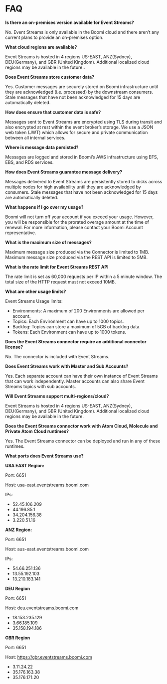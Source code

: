 # FAQ

<head>
  <meta name="guidename" content="Event Streams"/>
  <meta name="context" content="GUID-a7acb3f0-ca09-476a-a619-dfc0ede8686d"/>
</head>


**Is there an on-premises version available for Event Streams?**

No. Event Streams is only available in the Boomi cloud and there aren’t any current plans to provide an on-premises option.

**What cloud regions are available?**

Event Streams is hosted in 4 regions US-EAST, ANZ(Sydney), DEU(Germany), and GBR (United Kingdom). Additional localized cloud regions may be available in the future..

**Does Event Streams store customer data?**

Yes. Customer messages are securely stored on Boomi infrastructure until they are acknowledged \(i.e. processed\) by the downstream consumers. Stale messages that have not been acknowledged for 15 days are automatically deleted.

**How does ensure that customer data is safe?**

Messages sent to Event Streams are encrypted using TLS during transit and also encrypted at rest within the event broker’s storage. We use a JSON web token \(JWT\) which allows for secure and private communication between all internal services.

**Where is message data persisted?**

Messages are logged and stored in Boomi’s AWS infrastructure using EFS, EBS, and RDS services.

**How does Event Streams guarantee message delivery?**

Messages delivered to Event Streams are persistently stored to disks across multiple nodes for high availability until they are acknowledged by consumers. Stale messages that have not been acknowledged for 15 days are automatically deleted.

**What happens if I go over my usage?**

Boomi will not turn off your account if you exceed your usage. However, you will be responsible for the prorated overage amount at the time of renewal. For more information, please contact your Boomi Account representative.

**What is the maximum size of messages?**

Maximum message size produced via the Connector is limited to 1MB.
Maximum message size produced via the REST API is limited to 5MB.

**What is the rate limit for Event Streams REST API**

The rate limit is set as 60,000 requests per IP within a 5 minute window.
The total size of the HTTP request must not exceed 10MB.

**What are other usage limits?**

Event Streams Usage limits: 
- Environments: A maximum of 200 Environments are allowed per account.
- Topics: Each Environment can have up to 1000 topics.
- Backlog: Topics can store a maximum of 5GB of backlog data.
- Tokens: Each Environment can have up to 1000 tokens.

**Does the Event Streams connector require an additional connector license?**

No. The connector is included with Event Streams.

**Does Event Streams work with Master and Sub Accounts?**

Yes. Each separate account can have their own instance of Event Streams that can work independently. Master accounts can also share Event Streams topics with sub accounts.

**Will Event Streams support multi-regions/cloud?**

Event Streams is hosted in 4 regions US-EAST, ANZ(Sydney), DEU(Germany), and GBR (United Kingdom). Additional localized cloud regions may be available in the future.

**Does the Event Streams connector work with Atom Cloud, Molecule and Private Atom Cloud runtimes?**

Yes. The Event Streams connector can be deployed and run in any of these runtimes.

**What ports does Event Streams use?**

**USA EAST Region:** 

Port: 6651

Host: usa-east.eventstreams.boomi.com

IPs:

- 52.45.106.209
- 44.196.85.1
- 34.204.156.38
- 3.220.51.16

**ANZ Region:**

Port: 6651

Host: aus-east.eventstreams.boomi.com

IPs: 

- 54.66.251.136
- 13.55.192.103
- 13.210.183.141

**DEU Region**

Port: 6651

Host: deu.eventstreams.boomi.com

- 18.153.235.129
- 3.66.185.109
- 35.158.194.186

**GBR Region**

Port: 6651

Host: https://gbr.eventstreams.boomi.com

- 3.11.24.22
- 35.176.163.38
- 35.176.171.20
